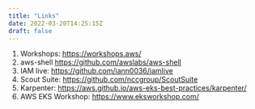 ```yaml
---
title: "Links"
date: 2022-03-20T14:25:15Z
draft: false
---
```


1. Workshops: https://workshops.aws/
2. aws-shell https://github.com/awslabs/aws-shell
3. IAM live: https://github.com/iann0036/iamlive
4. Scout Suite: https://github.com/nccgroup/ScoutSuite
5. Karpenter: https://aws.github.io/aws-eks-best-practices/karpenter/
6. AWS EKS Workshop: https://www.eksworkshop.com/